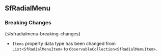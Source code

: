 ## SfRadialMenu

### Breaking Changes
{:#sfradialmenu-breaking-changes}
* `Items` property data type has been changed from `List<SfRadialMenuItem>` to `ObservableCollection<SfRadialMenuItem>`.
